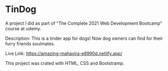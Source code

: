 # TinDog
A project I did as part of "The Complete 2021 Web Development Bootcamp" course at udemy.

Description: This is a tinder app for dogs! Now dog owners can find for their furry friends soulmates.

Live Link: https://amazing-mahavira-e8990d.netlify.app/

This project was crated with HTML, CSS and Bootstramp.

